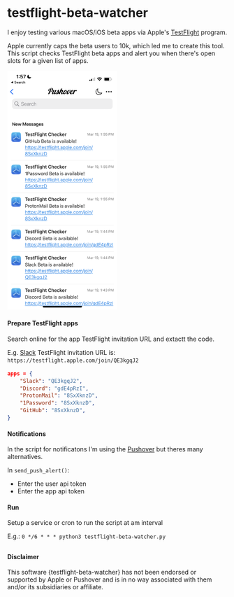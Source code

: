 # testflight-beta-watcher

I enjoy testing various macOS/iOS beta apps via Apple's [TestFlight](https://developer.apple.com/testflight/) program.


Apple currently caps the beta users to 10k, which led me to create this tool. This script checks TestFlight beta apps and alert you when there's open slots for a given list of apps.

<img src="/notification.png" width=50%>

#### Prepare TestFlight apps
Search online for the app TestFlight invitation URL and extactt the code.

E.g. [Slack](https://slack.com/beta/ios) TestFlight invitation URL is:
 `https://testflight.apple.com/join/QE3kgqJ2`

```json
apps = {
    "Slack": "QE3kgqJ2",
    "Discord": "gdE4pRzI",
    "ProtonMail": "8SxXknzD",
    "1Password": "8SxXknzD",
    "GitHub": "8SxXknzD",
}
```

#### Notifications
In the script for notificatons I'm using the [Pushover](https://pushover.net) but theres many alternatives.

In `send_push_alert()`:
* Enter the user api token
* Enter the app api token


#### Run

Setup a service or cron to run the script at am interval

E.g.:
`0 */6 * * * python3 testflight-beta-watcher.py`

##
#### Disclaimer

This software {testflight-beta-watcher} has not been endorsed or supported by Apple or Pushover and is in no way associated with them and/or its subsidiaries or affiliate.
